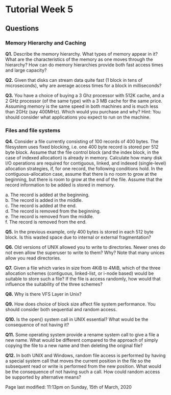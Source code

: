 # Tutorial Week 5

## Questions

### Memory Hierarchy and Caching

**Q1.** Describe the memory hierarchy. What types of memory appear in it? What are the characteristics of the memory as one moves through the hierarchy? How can do memory hierarchies provide both fast access times and large capacity?

**Q2.** Given that disks can stream data quite fast (1 block in tens of microseconds), why are average access times for a block in milliseconds?

**Q3.** You have a choice of buying a 3 Ghz processor with 512K cache, and a 2 GHz processor (of the same type) with a 3 MB cache for the same price. Assuming memory is the same speed in both machines and is much less than 2GHz (say 400MHz). Which would you purchase and why? Hint: You should consider what applications you expect to run on the machine.

### Files and file systems

**Q4.** Consider a file currently consisting of 100 records of 400 bytes. The filesystem uses fixed blocking, i.e. one 400 byte record is stored per 512 byte block. Assume that the file control block (and the index block, in the case of indexed allocation) is already in memory. Calculate how many disk I/O operations are required for contiguous, linked, and indexed (single-level) allocation strategies, if, for one record, the following conditions hold. In the contiguous-allocation case, assume that there is no room to grow at the beginning, but there is room to grow at the end of the file. Assume that the record information to be added is stored in memory.

  a. The record is added at the beginning.  
  b. The record is added in the middle.  
  c. The record is added at the end.  
  d. The record is removed from the beginning.  
  e. The record is removed from the middle.  
  f. The record is removed from the end.  


**Q5.** In the previous example, only 400 bytes is stored in each 512 byte block. Is this wasted space due to internal or external fragmentation?

**Q6.** Old versions of UNIX allowed you to write to directories. Newer ones do not even allow the superuser to write to them? Why? Note that many unices allow you read directories.

**Q7.** Given a file which varies in size from 4KiB to 4MiB, which of the three allocation schemes (contiguous, linked-list, or i-node based) would be suitable to store such a file? If the file is access randomly, how would that influence the suitability of the three schemes?

**Q8.** Why is there VFS Layer in Unix?

**Q9.** How does choice of block size affect file system performance. You should consider both sequential and random access.

**Q10.** Is the open() system call in UNIX essential? What would be the consequence of not having it?

**Q11.** Some operating system provide a rename system call to give a file a new name. What would be different compared to the approach of simply copying the file to a new name and then deleting the original file?

**Q12.** In both UNIX and Windows, random file access is performed by having a special system call that moves the current position in the file so the subsequent read or write is performed from the new position. What would be the consequence of not having such a call. How could random access be supported by alternative means?

Page last modified: 11:13pm on Sunday, 15th of March, 2020
